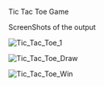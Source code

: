 Tic Tac Toe Game

ScreenShots of the output


![Tic_Tac_Toe_1](https://github.com/user-attachments/assets/ff2cccd9-dd6b-4ff9-87bf-14f29ec3fac4)


![Tic_Tac_Toe_Draw](https://github.com/user-attachments/assets/60a317db-a900-42f6-b847-04af6f98c758)

![Tic_Tac_Toe_Win](https://github.com/user-attachments/assets/62551509-5369-4bad-a110-9b8a2128f96b)

